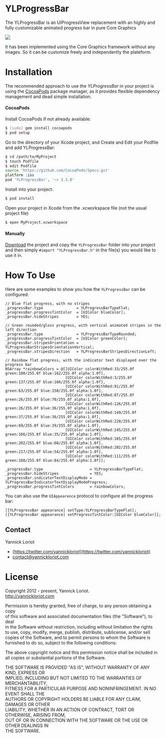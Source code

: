 YLProgressBar
=================
The YLProgressBar is an UIProgressView replacement with an highly and fully customizable animated progress bar in pure Core Graphics

![](https://github.com/YannickL/YLProgressBar/raw/master/YLProgressBarSample/Resources/Images/YLProgressBar.gif)

It has been implemented using the Core Graphics framework without any images. So it can be customize freely and independently the plateform.

Installation
============

The recommended approach to use the _YLProgressBar_ in your project is using the [CocoaPods](http://cocoapods.org/) package manager, as it provides flexible dependency management and dead simple installation.

#### CocoaPods

Install CocoaPods if not already available:

``` bash
$ [sudo] gem install cocoapods
$ pod setup
```
Go to the directory of your Xcode project, and Create and Edit your Podfile and add YLProgressBar:

``` bash
$ cd /path/to/MyProject
$ touch Podfile
$ edit Podfile
source 'https://github.com/CocoaPods/Specs.git'
platform :ios
pod 'YLProgressBar', '~> 3.3.0'
```

Install into your project:

``` bash
$ pod install
```

Open your project in Xcode from the .xcworkspace file (not the usual project file)

``` bash
$ open MyProject.xcworkspace
```

#### Manually

[Download](https://github.com/YannickL/YLProgressBar/archive/master.zip) the project and copy the `YLProgressBar` folder into your project and then simply `#import "YLProgressBar.h"` in the file(s) you would like to use it in.

# How To Use

Here are some examples to show you how the `YLProgressBar` can be configured:

```objc
// Blue flat progress, with no stripes
_progressBar.type               = YLProgressBarTypeFlat;
_progressBar.progressTintColor  = [UIColor blueColor];
_progressBar.hideStripes        = YES;

// Green rounded/gloss progress, with vertical animated stripes in the left direction
_progressBar.type               = YLProgressBarTypeRounded;
_progressBar.progressTintColor  = [UIColor greenColor];
_progressBar.stripesOrientation = YLProgressBarStripesOrientationVertical;
_progressBar.stripesDirection   = YLProgressBarStripesDirectionLeft;

// Rainbow flat progress, with the indicator text displayed over the progress bar
NSArray *rainbowColors = @[[UIColor colorWithRed:33/255.0f green:180/255.0f blue:162/255.0f alpha:1.0f],
                           [UIColor colorWithRed:3/255.0f green:137/255.0f blue:166/255.0f alpha:1.0f],
                           [UIColor colorWithRed:91/255.0f green:63/255.0f blue:150/255.0f alpha:1.0f],
                           [UIColor colorWithRed:87/255.0f green:26/255.0f blue:70/255.0f alpha:1.0f],
                           [UIColor colorWithRed:126/255.0f green:26/255.0f blue:36/255.0f alpha:1.0f],
                           [UIColor colorWithRed:149/255.0f green:37/255.0f blue:36/255.0f alpha:1.0f],
                           [UIColor colorWithRed:228/255.0f green:69/255.0f blue:39/255.0f alpha:1.0f],
                           [UIColor colorWithRed:245/255.0f green:166/255.0f blue:35/255.0f alpha:1.0f],
                           [UIColor colorWithRed:165/255.0f green:202/255.0f blue:60/255.0f alpha:1.0f],
                           [UIColor colorWithRed:202/255.0f green:217/255.0f blue:54/255.0f alpha:1.0f],
                           [UIColor colorWithRed:111/255.0f green:188/255.0f blue:84/255.0f alpha:1.0f]];

_progressBar.type                     = YLProgressBarTypeFlat;
_progressBar.hideStripes              = YES;
_progressBar.indicatorTextDisplayMode = YLProgressBarIndicatorTextDisplayModeProgress;
_progressBar.progressTintColors       = rainbowColors;
```

You can also use the `UIAppearence` protocol to configure all the progress bar:

```objc
[[YLProgressBar appearance] setType:YLProgressBarTypeFlat];
[[YLProgressBar appearance] setProgressTintColor:[UIColor blueColor]];
```

## Contact

Yannick Loriot
 - [https://twitter.com/yannickloriot](https://twitter.com/yannickloriot)
 - [contact@yannickloriot.com](mailto:contact@yannickloriot.com)

License
====================
Copyright 2012 - present, Yannick Loriot.<br />
http://yannickloriot.com

Permission is hereby granted, free of charge, to any person obtaining a copy<br />
of this software and associated documentation files (the "Software"), to deal<br />
in the Software without restriction, including without limitation the rights<br />
to use, copy, modify, merge, publish, distribute, sublicense, and/or sell<br />
copies of the Software, and to permit persons to whom the Software is<br />
furnished to do so, subject to the following conditions:

The above copyright notice and this permission notice shall be included in<br />
all copies or substantial portions of the Software.
 
THE SOFTWARE IS PROVIDED "AS IS", WITHOUT WARRANTY OF ANY KIND, EXPRESS OR<br />
IMPLIED, INCLUDING BUT NOT LIMITED TO THE WARRANTIES OF MERCHANTABILITY,<br />
FITNESS FOR A PARTICULAR PURPOSE AND NONINFRINGEMENT. IN NO EVENT SHALL THE<br />
AUTHORS OR COPYRIGHT HOLDERS BE LIABLE FOR ANY CLAIM, DAMAGES OR OTHER<br />
LIABILITY, WHETHER IN AN ACTION OF CONTRACT, TORT OR OTHERWISE, ARISING FROM,<br />
OUT OF OR IN CONNECTION WITH THE SOFTWARE OR THE USE OR OTHER DEALINGS IN<br />
THE SOFTWARE.
